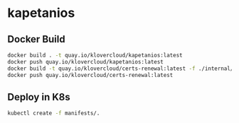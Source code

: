 # kapetanios

## Docker Build
```Bash
docker build . -t quay.io/klovercloud/kapetanios:latest
docker push quay.io/klovercloud/kapetanios:latest
docker build -t quay.io/klovercloud/certs-renewal:latest -f ./internal/certs/Dockerfile-Certs-Renewal .
docker push quay.io/klovercloud/certs-renewal:latest
```

## Deploy in K8s
```Bash
kubectl create -f manifests/.
```
